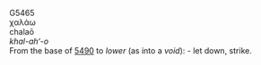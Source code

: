 <body>
  <p>G5465<br>  χαλάω  <br> chalaō  <br><i>khal-ah‘-o </i><br>From the base of <a href="g5490.htm">5490</a>  to <i>lower</i> (as into a <i>void</i>): - let down, strike.<br></p>
 </body>